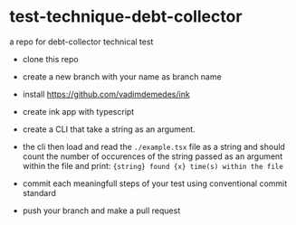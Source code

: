 # test-technique-debt-collector
a repo for debt-collector technical test

- clone this repo
- create a new branch with your name as branch name
- install https://github.com/vadimdemedes/ink
- create ink app with typescript
- create a CLI that take a string as an argument. 
- the cli then load and read the `./example.tsx` file as a string and should count the number of occurences of the string passed as an argument within the file and print: `{string} found {x} time(s) within the file`



- commit each meaningfull steps of your test using conventional commit standard
- push your branch and make a pull request
